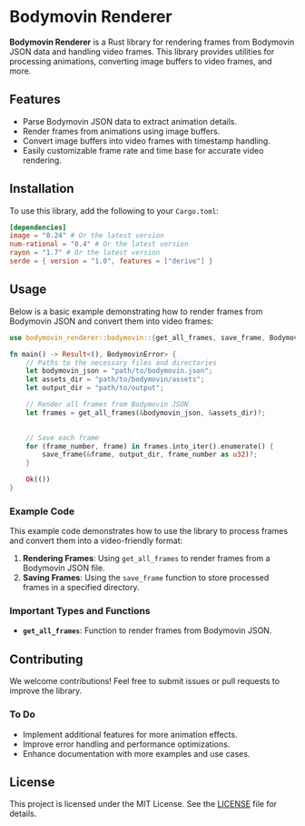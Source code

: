 
# Bodymovin Renderer

**Bodymovin Renderer** is a Rust library for rendering frames from Bodymovin JSON data and handling video frames. This library provides utilities for processing animations, converting image buffers to video frames, and more.

## Features

- Parse Bodymovin JSON data to extract animation details.
- Render frames from animations using image buffers.
- Convert image buffers into video frames with timestamp handling.
- Easily customizable frame rate and time base for accurate video rendering.

## Installation

To use this library, add the following to your `Cargo.toml`:

```toml
[dependencies]
image = "0.24" # Or the latest version
num-rational = "0.4" # Or the latest version
rayon = "1.7" # Or the latest version
serde = { version = "1.0", features = ["derive"] }
```

## Usage

Below is a basic example demonstrating how to render frames from Bodymovin JSON and convert them into video frames:

```rust
use bodymovin_renderer::bodymovin::{get_all_frames, save_frame, BodymovinError};

fn main() -> Result<(), BodymovinError> {
    // Paths to the necessary files and directories
    let bodymovin_json = "path/to/bodymovin.json";
    let assets_dir = "path/to/bodymovin/assets";
    let output_dir = "path/to/output";

    // Render all frames from Bodymovin JSON
    let frames = get_all_frames(&bodymovin_json, &assets_dir)?;

    
    // Save each frame
    for (frame_number, frame) in frames.into_iter().enumerate() {
        save_frame(&frame, output_dir, frame_number as u32)?;
    }

    Ok(())
}
```

### Example Code

This example code demonstrates how to use the library to process frames and convert them into a video-friendly format:

1. **Rendering Frames**: Using `get_all_frames` to render frames from a Bodymovin JSON file.
2. **Saving Frames**: Using the `save_frame` function to store processed frames in a specified directory.

### Important Types and Functions

- **`get_all_frames`**: Function to render frames from Bodymovin JSON.

## Contributing

We welcome contributions! Feel free to submit issues or pull requests to improve the library.

### To Do

- Implement additional features for more animation effects.
- Improve error handling and performance optimizations.
- Enhance documentation with more examples and use cases.

## License

This project is licensed under the MIT License. See the [LICENSE](LICENSE) file for details.
